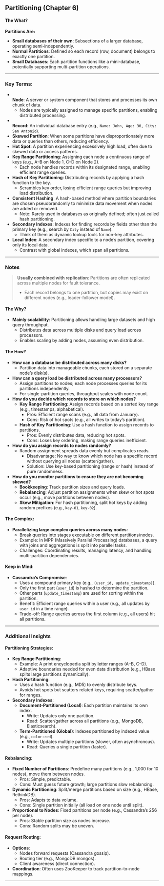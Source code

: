 ## Partitioning (Chapter 6)

#### The What?

**Partitions Are:**
- **Small databases of their own**: Subsections of a larger database, operating semi-independently.
- **Normal Partitions**: Defined so each record (row, document) belongs to exactly one partition.
- **Small Databases**: Each partition functions like a mini-database, potentially supporting multi-partition operations.

---

### Key Terms:
- <br>**Node**: A server or system component that stores and processes its own chunk of data.
  - Nodes are typically assigned to manage specific partitions, enabling distributed processing. 
- <br>**Record**: An individual database entry (e.g., `Name: John, Age: 30, City: San Antonio`).
- **Skewed Partition**: When some partitions have disproportionately more data or queries than others, reducing efficiency.
- **Hot Spot**: A partition experiencing excessively high load, often due to skewed data or access patterns.
- **Key Range Partitioning**: Assigning each node a continuous range of keys (e.g., A–B on Node 1, C–D on Node 2).
  - Each node handles records within its designated range, enabling efficient range queries.
- **Hash of Key Partitioning**: Distributing records by applying a hash function to the key.
  - Scrambles key order, losing efficient range queries but improving load distribution.
- **Consistent Hashing**: A hash-based method where partition boundaries are chosen pseudorandomly to minimize data movement when nodes are added or removed.
  - Note: Rarely used in databases as originally defined; often just called hash partitioning.
- **Secondary Indexes**: Indexes for finding records by fields other than the primary key (e.g., search by `City` instead of `Name`).
  - Think of them as dynamic lookup tools for non-key attributes.
- **Local Index**: A secondary index specific to a node’s partition, covering only its local data.
  - Contrast with global indexes, which span all partitions.

---

### Notes

> **Usually combined with replication**: Partitions are often replicated across multiple nodes for fault tolerance.
> - Each record belongs to one partition, but copies may exist on different nodes (e.g., leader-follower model).


#### The Why?
- **Mainly scalability**: Partitioning allows handling large datasets and high query throughput.
  - Distributes data across multiple disks and query load across processors.
  - Enables scaling by adding nodes, assuming even distribution.

#### The How?
- **How can a database be distributed across many disks?**
  - Partition data into manageable chunks, each stored on a separate node’s disk(s).
- **How can a query load be distributed across many processors?**
  - Assign partitions to nodes; each node processes queries for its partitions independently.
  - For single-partition queries, throughput scales with node count.
- **How do you decide which records to store on which nodes?**
  - **Key Range Partitioning**: Assign records based on a sorted key range (e.g., timestamps, alphabetical).
    - Pros: Efficient range scans (e.g., all data from January).
    - Cons: Risk of hot spots (e.g., all writes to today’s partition).
  - **Hash of Key Partitioning**: Use a hash function to assign records to partitions.
    - Pros: Evenly distributes data, reducing hot spots.
    - Cons: Loses key ordering, making range queries inefficient.
- **How do you assign records to nodes randomly?**
  - Random assignment spreads data evenly but complicates reads.
    - Disadvantage: No way to know which node has a specific record without querying all nodes (scatter/gather).
    - Solution: Use key-based partitioning (range or hash) instead of pure randomness.
- **How do you monitor partitions to ensure they are not becoming skewed?**
  - **Bookkeeping**: Track partition sizes and query loads.
  - **Rebalancing**: Adjust partition assignments when skew or hot spots occur (e.g., move partitions between nodes).
  - **Skew Mitigation**: For hash partitioning, split hot keys by adding random prefixes (e.g., `key-01`, `key-02`).

#### The Complex:
- **Parallelizing large complex queries across many nodes:**
  - Break queries into stages executable on different partitions/nodes.
  - Example: In MPP (Massively Parallel Processing) databases, a query with joins and aggregations is split into parallel tasks.
  - Challenges: Coordinating results, managing latency, and handling multi-partition dependencies.

#### Keep in Mind:
- **Cassandra’s Compromise**:
  - Uses a compound primary key (e.g., `(user_id, update_timestamp)`).
  - Only the first part (`user_id`) is hashed to determine the partition.
  - Other parts (`update_timestamp`) are used for sorting within the partition.
  - Benefit: Efficient range queries within a user (e.g., all updates by `user_id` in a time range).
  - Trade-off: Range queries across the first column (e.g., all users) hit all partitions.

---

### Additional Insights

#### Partitioning Strategies:
- **Key Range Partitioning**:
  - Example: A print encyclopedia split by letter ranges (A–B, C–D).
  - Adaptive boundaries needed for even data distribution (e.g., HBase splits large partitions dynamically).
- **Hash Partitioning**:
  - Uses a hash function (e.g., MD5) to evenly distribute keys.
  - Avoids hot spots but scatters related keys, requiring scatter/gather for ranges.
- **Secondary Indexes**:
  - **Document-Partitioned (Local)**: Each partition maintains its own index.
    - Write: Updates only one partition.
    - Read: Scatter/gather across all partitions (e.g., MongoDB, Elasticsearch).
  - **Term-Partitioned (Global)**: Indexes partitioned by indexed value (e.g., `color:red`).
    - Write: Updates multiple partitions (slower, often asynchronous).
    - Read: Queries a single partition (faster).

#### Rebalancing:
- **Fixed Number of Partitions**: Predefine many partitions (e.g., 1,000 for 10 nodes), move them between nodes.
  - Pros: Simple, predictable.
  - Cons: Must guess future growth; large partitions slow rebalancing.
- **Dynamic Partitioning**: Split/merge partitions based on size (e.g., HBase, RethinkDB).
  - Pros: Adapts to data volume.
  - Cons: Single partition initially (all load on one node until split).
- **Proportional to Nodes**: Fixed partitions per node (e.g., Cassandra’s 256 per node).
  - Pros: Stable partition size as nodes increase.
  - Cons: Random splits may be uneven.

#### Request Routing:
- **Options**: 
  - Nodes forward requests (Cassandra gossip).
  - Routing tier (e.g., MongoDB mongos).
  - Client awareness (direct connection).
- **Coordination**: Often uses ZooKeeper to track partition-to-node mappings.

---
